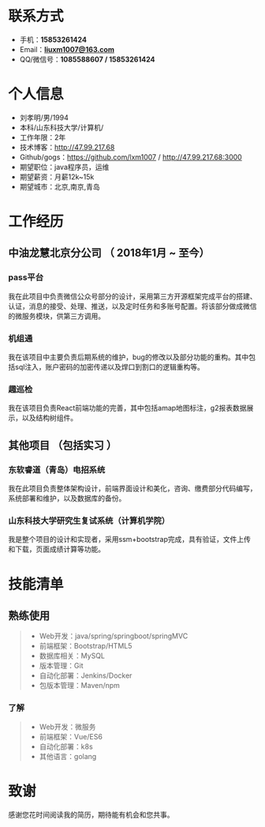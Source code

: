 # 联系方式

- 手机：**15853261424**
- Email：**liuxm1007@163.com**
- QQ/微信号：**1085588607 / 15853261424**


# 个人信息

 - 刘孝明/男/1994 
 - 本科/山东科技大学/计算机/
 - 工作年限：2年
 - 技术博客：http://47.99.217.68
 - Github/gogs：https://github.com/lxm1007 / http://47.99.217.68:3000
 - 期望职位：java程序员，运维
 - 期望薪资：月薪12k~15k
 - 期望城市：北京,南京,青岛

# 工作经历
## 中油龙慧北京分公司 （ 2018年1月 ~ 至今）

### pass平台 
我在此项目中负责微信公众号部分的设计，采用第三方开源框架完成平台的搭建、认证，消息的接受、处理、推送，以及定时任务和多账号配置。将该部分做成微信的微服务模块，供第三方调用。


### 机组通 
我在该项目中主要负责后期系统的维护，bug的修改以及部分功能的重构。其中包括sql注入，账户密码的加密传递以及焊口到割口的逻辑重构等。


### 趣巡检

我在该项目负责React前端功能的完善，其中包括amap地图标注，g2报表数据展示，以及结构树组件。

  
## 其他项目 （包括实习 ）

### 东软睿道（青岛）电招系统
我在此项目负责整体架构设计，前端界面设计和美化，咨询、缴费部分代码编写，系统部署和维护，以及数据库的备份。


### 山东科技大学研究生复试系统（计算机学院） 
我是整个项目的设计和实现者，采用ssm+bootstrap完成，具有验证，文件上传和下载，页面成绩计算等功能。


    
    
# 技能清单
## 熟练使用

>- Web开发：java/spring/springboot/springMVC
>- 前端框架：Bootstrap/HTML5
>- 数据库相关：MySQL
>- 版本管理：Git
>- 自动化部署：Jenkins/Docker
>- 包版本管理：Maven/npm

### 了解
>- Web开发：微服务
>- 前端框架：Vue/ES6
>- 自动化部署：k8s
>- 其他语言：golang


# 致谢
感谢您花时间阅读我的简历，期待能有机会和您共事。
      